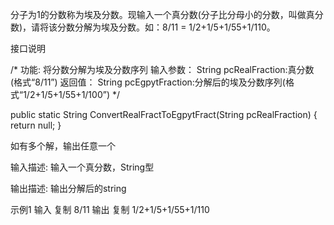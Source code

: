 分子为1的分数称为埃及分数。现输入一个真分数(分子比分母小的分数，叫做真分数)，请将该分数分解为埃及分数。如：8/11 = 1/2+1/5+1/55+1/110。


接口说明

/*
功能: 将分数分解为埃及分数序列
输入参数：
String pcRealFraction:真分数(格式“8/11”)
返回值：
String pcEgpytFraction:分解后的埃及分数序列(格式“1/2+1/5+1/55+1/100”)
*/

public static String  ConvertRealFractToEgpytFract(String pcRealFraction)
{
return null;
}

如有多个解，输出任意一个



输入描述:
输入一个真分数，String型

输出描述:
输出分解后的string

示例1
输入
复制
8/11
输出
复制
1/2+1/5+1/55+1/110